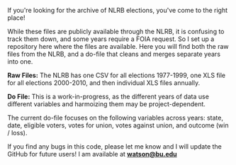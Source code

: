 If you're looking for the archive of NLRB elections, you've come to the right place! 

While these files are publicly available through the NLRB, it is confusing to track them down, and some years require a FOIA request.
So I set up a repository here where the files are available. Here you will find both the raw files from the NLRB, and a do-file that cleans and merges separate years into one.

**Raw Files:** The NLRB has one CSV for all elections 1977-1999, one XLS file for all elections 2000-2010, and then individual XLS files annually.

**Do File:** This is a work-in-progress, as the different years of data use different variables and harmoizing them may be project-dependent.

The current do-file focuses on the following variables across years: state, date, eligible voters, votes for union, votes against union, and outcome (win / loss).

If you find any bugs in this code, please let me know and I will update the GitHub for future users! I am available at **watson@bu.edu**
